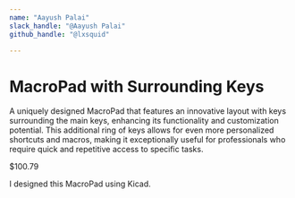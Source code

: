 ```yaml
---
name: "Aayush Palai"
slack_handle: "@Aayush Palai"
github_handle: "@lxsquid"

---
```


# MacroPad with Surrounding Keys

<!-- Describe your board in 2-3 sentences. What are you making? What will it do? -->

A uniquely designed MacroPad that features an innovative layout with keys surrounding the main keys, enhancing its functionality and customization potential. This additional ring of keys allows for even more personalized shortcuts and macros, making it exceptionally useful for professionals who require quick and repetitive access to specific tasks. 

<!-- How much is it going to cost? -->

$100.79

<!-- Tell us a little bit about your design process. What were some challenges? What helped? ***Totally optional*** -->

I designed this MacroPad using Kicad. 
